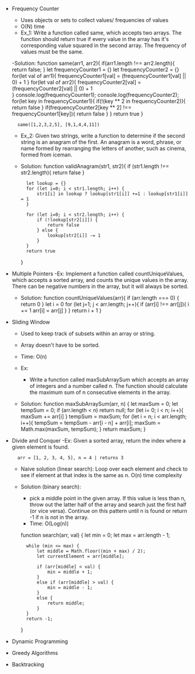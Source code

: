 - Frequency Counter
    - Uses objects or sets to collect values/ frequencies of values
    - O(N) time 
    - Ex_1: 
        Write a function called same, which accepts two arrays. The function should return true if every value in the array has it's corresponding value squared in the second array. The frequency of values must be the same.

    -Solution:
        function same(arr1, arr2){
            if(arr1.length !== arr2.length){
                return false;
            }
            let frequencyCounter1 = {}
            let frequencyCounter2 = {}
            for(let val of arr1){
                frequencyCounter1[val] = (frequencyCounter1[val] || 0) + 1
            }
            for(let val of arr2){
                frequencyCounter2[val] = (frequencyCounter2[val] || 0) + 1        
            }
            console.log(frequencyCounter1);
            console.log(frequencyCounter2);
            for(let key in frequencyCounter1){
                if(!(key ** 2 in frequencyCounter2)){
                    return false
                }
                if(frequencyCounter2[key ** 2] !== frequencyCounter1[key]){
                    return false
                }
            }
            return true
        }

        same([1,2,3,2,5], [9,1,4,4,11])


    - Ex_2: 
        Given two strings, write a function to determine if the second string is an anagram of the first. An anagram is a word, phrase, or name formed by rearranging the letters of another, such as cinema, formed from iceman.

    - Solution:
        function validAnagram(str1, str2){
            if (str1.length !== str2.length){
                return false
            }
            
            let lookup = {}
            for (let i=0; i < str1.length; i++) {
                str1[i] in lookup ? lookup[str1[i]] +=1 : lookup[str1[i]] = 1
            }
            
            for (let i=0; i < str2.length; i++) {
                if (!lookup[str2[i]]) {
                    return false
                } else {
                    lookup[str2[i]] -= 1
                }
            }
            return true
        }



- Multiple Pointers
    -Ex:
        Implement a function called countUniqueValues, which accepts a sorted array, and counts the unique values in the array. There can be negative numbers in the array, but it will always be sorted.

    - Solution:
        function countUniqueValues(arr){
            if (arr.length === 0) {
                return 0
            }
            let i = 0
            for (let j=1; j < arr.length; j++){
                if (arr[i] !== arr[j]){
                    i += 1
                    arr[i] = arr[j]
                } 
            }
            return i + 1
        }


- Sliding Window
    - Used to keep track of subsets within an array or string.
    - Array doesn't have to be sorted.
    - Time: O(n)

    - Ex:
        - Write a function called maxSubArraySum which accepts an array of integers and a number called n. The function should calculate the maximum sum of n consecutive elements in the array.

    - Solution:
        function maxSubArraySum(arr, n) {
            let maxSum = 0;
            let tempSum = 0;
            if (arr.length < n) return null;
            for (let i= 0; i < n; i++){
                maxSum += arr[i]
            }
            tempSum = maxSum;
            for (let i = n; i < arr.length; i++){
                tempSum = tempSum - arr[i - n] + arr[i];
                maxSum = Math.max(maxSum, tempSum);
            }
            return maxSum;
        }


- Divide and Conquer
    -Ex:
        Given a sorted array, return the index where a given element is found.

        arr = [1, 2, 3, 4, 5], n = 4 | returns 3

    - Naive solution (linear search):
        Loop over each element and check to see if element at that index is the same as n.
        O(n) time complexity

    - Solution (binary search):
        - pick a middle point in the given array. If this value is less than n, throw out the latter half of the array and search just the first half (or vice versa). Continue on this pattern until n is found or return -1 if n is not in the array.
        - Time: O(Log(n))
        
        function search(arr, val) {
            let min = 0;
            let max = arr.length - 1;

            while (min <= max) {
                let middle = Math.floor((min + max) / 2);
                let currentElement = arr[middle];

                if (arr[middle] < val) {
                    min = middle + 1;
                } 
                else if (arr[middle] > val) {
                    min = middle - 1;
                }
                else {
                    return middle;
                }
            }
            return -1;
        }




- Dynamic Programming
- Greedy Algorithms
- Backtracking